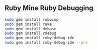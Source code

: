 ## Ruby Mine Ruby Debugging

```sh
sudo gem install rubocop
sudo gem install rake
sudo gem install debase
sudo gem install rdebug
sudo gem install ruby-debug-ide
sudo gem install ruby-debug-ide --pre
```
